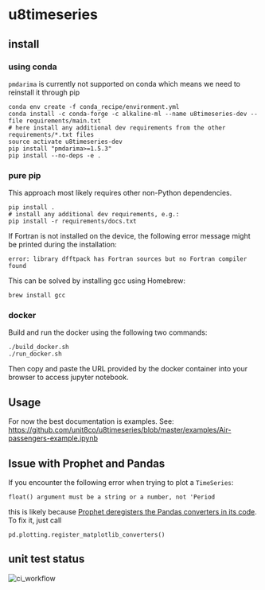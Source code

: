 # u8timeseries

## install

### using conda
`pmdarima` is currently not supported on conda which means we need to reinstall it through pip

    conda env create -f conda_recipe/environment.yml
    conda install -c conda-forge -c alkaline-ml --name u8timeseries-dev --file requirements/main.txt
    # here install any additional dev requirements from the other requirements/*.txt files
    source activate u8timeseries-dev
    pip install "pmdarima>=1.5.3"
    pip install --no-deps -e .
    
### pure pip
This approach most likely requires other non-Python dependencies.

    pip install .
    # install any additional dev requirements, e.g.:
    pip install -r requirements/docs.txt

If Fortran is not installed on the device, the following error message might be printed during the installation:

```
error: library dfftpack has Fortran sources but no Fortran compiler found
```
This can be solved by installing gcc using Homebrew:
```
brew install gcc
```

### docker

Build and run the docker using the following two commands:
```
./build_docker.sh
./run_docker.sh
```
Then copy and paste the URL provided by the docker container into your browser to access jupyter notebook.

## Usage
For now the best documentation is examples.
See: https://github.com/unit8co/u8timeseries/blob/master/examples/Air-passengers-example.ipynb

## Issue with Prophet and Pandas
If you encounter the following error when trying to plot a `TimeSeries`:
```
float() argument must be a string or a number, not 'Period
```
this is likely because [Prophet deregisters the Pandas converters in its code](https://darektidwell.com/typeerror-float-argument-must-be-a-string-or-a-number-not-period-facebook-prophet-and-pandas/). To fix it, just call
```
pd.plotting.register_matplotlib_converters()
```

## unit test status
![ci_workflow](https://github.com/unit8co/u8timeseries/workflows/ci_workflow/badge.svg)
